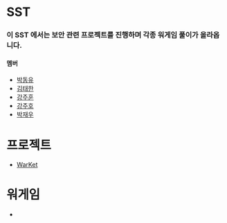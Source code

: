 # SST

### 이 SST 에서는 보안 관련 프로젝트를 진행하며 각종 워게임 풀이가 올라옵니다.

#### 멤버
- [박동유]()
- [김태한](https://github.com/gaeduck-0908)
- [강주훈]()
- [강주호]()
- [박재우](https://github.com/2005Payne)

# 프로젝트
- [WarKet](https://github.com/SST-Sungil-Security-Team/WarKet)

# 워게임
-

